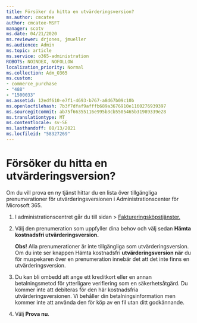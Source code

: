 ```yaml
---
title: Försöker du hitta en utvärderingsversion?
ms.author: cmcatee
author: cmcatee-MSFT
manager: scotv
ms.date: 04/21/2020
ms.reviewer: drjones, jmueller
ms.audience: Admin
ms.topic: article
ms.service: o365-administration
ROBOTS: NOINDEX, NOFOLLOW
localization_priority: Normal
ms.collection: Adm_O365
ms.custom:
- commerce_purchase
- "488"
- "1500033"
ms.assetid: 12edf610-e7f1-4693-b767-a8d67b09c10b
ms.openlocfilehash: 7b3f7dfaf9afffb689a3676910e1160276939397
ms.sourcegitcommit: ab75f66355116e995b3cb5505465b31989339e28
ms.translationtype: MT
ms.contentlocale: sv-SE
ms.lasthandoff: 08/13/2021
ms.locfileid: "58327269"
---
```

# <a name="trying-to-find-a-trial"></a>Försöker du hitta en utvärderingsversion?

Om du vill prova en ny tjänst hittar du en lista över tillgängliga prenumerationer för utvärderingsversionen i Administrationscenter för Microsoft 365.
  
1. I administrationscentret går du  till sidan \> [Faktureringsköpstjänster.](https://go.microsoft.com/fwlink/p/?linkid=868433)

2. Välj den prenumeration som uppfyller dina behov och välj sedan **Hämta kostnadsfri utvärderingsversion.**

    **Obs!** Alla prenumerationer är inte tillgängliga som utvärderingsversion. Om du inte ser knappen Hämta kostnadsfri **utvärderingsversion när** du för muspekaren över en prenumeration innebär det att det inte finns en utvärderingsversion.
  
3. Du kan bli ombedd att ange ett kreditkort eller en annan betalningsmetod för ytterligare verifiering som en säkerhetsåtgärd. Du kommer inte att debiteras för den här kostnadsfria utvärderingsversionen. Vi behåller din betalningsinformation men kommer inte att använda den för köp av en fil utan ditt godkännande.

4. Välj **Prova nu**.